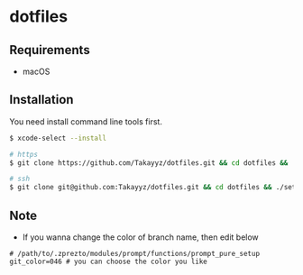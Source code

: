 # dotfiles
## Requirements
- macOS

## Installation
You need install command line tools first.
```sh
$ xcode-select --install
```

```sh
# https
$ git clone https://github.com/Takayyz/dotfiles.git && cd dotfiles && ./setup.sh

# ssh
$ git clone git@github.com:Takayyz/dotfiles.git && cd dotfiles && ./setup.sh
```

## Note
- If you wanna change the color of branch name, then edit below
```
# /path/to/.zprezto/modules/prompt/functions/prompt_pure_setup
git_color=046 # you can choose the color you like
```

